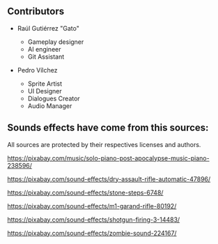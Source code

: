 ## Contributors
- Raúl Gutiérrez "Gato"
  - Gameplay designer
  - AI engineer
  - Git Assistant

- Pedro Vílchez
  - Sprite Artist
  - UI Designer
  - Dialogues Creator
  - Audio Manager

## Sounds effects have come from this sources:

All sources are protected by their respectives licenses and authors.

https://pixabay.com/music/solo-piano-post-apocalypse-music-piano-238596/

https://pixabay.com/sound-effects/dry-assault-rifle-automatic-47896/

https://pixabay.com/sound-effects/stone-steps-6748/

https://pixabay.com/sound-effects/m1-garand-rifle-80192/

https://pixabay.com/sound-effects/shotgun-firing-3-14483/

https://pixabay.com/sound-effects/zombie-sound-224167/
